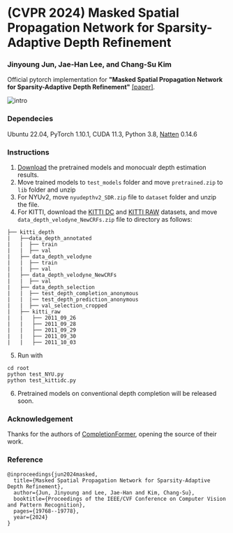 # (CVPR 2024) Masked Spatial Propagation Network for Sparsity-Adaptive Depth Refinement
### Jinyoung Jun, Jae-Han Lee, and Chang-Su Kim

Official pytorch implementation for **"Masked Spatial Propagation Network for Sparsity-Adaptive Depth Refinement"** [[paper]](https://openaccess.thecvf.com/content/CVPR2024/papers/Jun_Masked_Spatial_Propagation_Network_for_Sparsity-Adaptive_Depth_Refinement_CVPR_2024_paper.pdf).

![intro](https://github.com/jyjunmcl/MSPN_SDR/assets/112459638/7a04e3e8-9dd8-4979-8479-fd8e9e8b78a7)

### Dependecies
Ubuntu 22.04, PyTorch 1.10.1, CUDA 11.3, Python 3.8, [Natten](https://shi-labs.com/natten/) 0.14.6

### Instructions
1. [Download](https://drive.google.com/drive/folders/1OerU4xdDo9ZT5Gk-gsRKcUPEJqWkdRyH?usp=drive_link) the pretrained models and monocualr depth estimation results.
2. Move trained models to ```test_models``` folder and move ``pretrained.zip`` to ``lib`` folder and unzip
3. For NYUv2, move ``nyudepthv2_SDR.zip`` file to ``dataset`` folder and unzip the file.
4. For KITTI, download the [KITTI DC](https://www.cvlibs.net/datasets/kitti/eval_depth.php?benchmark=depth_completion) and [KITTI RAW](https://www.cvlibs.net/datasets/kitti/raw_data.php) datasets, and move ``data_depth_velodyne_NewCRFs.zip`` file to directory as follows:
```
├── kitti_depth
|   ├──data_depth_annotated
|   |  ├── train
|   |  ├── val
|   ├── data_depth_velodyne
|   |  ├── train
|   |  ├── val
|   ├── data_depth_velodyne_NewCRFs
|   |  ├── val
|   ├── data_depth_selection
|   |  ├── test_depth_completion_anonymous
|   |  |── test_depth_prediction_anonymous
|   |  ├── val_selection_cropped
|   ├── kitti_raw
|   |   ├── 2011_09_26
|   |   ├── 2011_09_28
|   |   ├── 2011_09_29
|   |   ├── 2011_09_30
|   |   ├── 2011_10_03
```

5. Run with
```
cd root
python test_NYU.py
python test_kittidc.py
```
6. Pretrained models on conventional depth completion will be released soon.

### Acknowledgement
Thanks for the authors of [CompletionFormer](https://github.com/youmi-zym/CompletionFormer), opening the source of their work.

### Reference
```
@inproceedings{jun2024masked,
  title={Masked Spatial Propagation Network for Sparsity-Adaptive Depth Refinement},
  author={Jun, Jinyoung and Lee, Jae-Han and Kim, Chang-Su},
  booktitle={Proceedings of the IEEE/CVF Conference on Computer Vision and Pattern Recognition},
  pages={19768--19778},
  year={2024}
}
```

